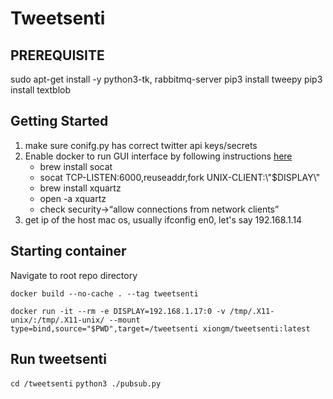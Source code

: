 # Tweetsenti

## PREREQUISITE
sudo apt-get install -y python3-tk, rabbitmq-server
pip3 install tweepy
pip3 install textblob


## Getting Started
1. make sure conifg.py has correct twitter api keys/secrets
2. Enable docker to run GUI interface by following instructions [here](https://cntnr.io/running-guis-with-docker-on-mac-os-x-a14df6a76efc)
   * brew install socat 
   * socat TCP-LISTEN:6000,reuseaddr,fork UNIX-CLIENT:\\\"$DISPLAY\\\"
   * brew install xquartz
   * open -a xquartz
   * check security->“allow connections from network clients”
3. get ip of the host mac os, usually ifconfig en0, let's say 192.168.1.14


## Starting container
Navigate to root repo directory

`docker build --no-cache . --tag tweetsenti`

`docker run -it --rm -e DISPLAY=192.168.1.17:0 -v /tmp/.X11-unix/:/tmp/.X11-unix/ --mount type=bind,source="$PWD",target=/tweetsenti xiongm/tweetsenti:latest`


## Run tweetsenti
`cd /tweetsenti`
`python3 ./pubsub.py`
